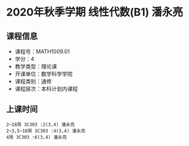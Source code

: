 # 2020年秋季学期 线性代数(B1) 潘永亮






## 课程信息

- 课程号：MATH1009.01
- 学分：4
- 教学类型：理论课
- 开课单位：数学科学学院
- 课程类别：通修
- 课程层次：本科计划内课程

## 上课时间

```
2~18周 3C303 :2(3,4) 潘永亮
2~3,5~18周 3C303 :4(3,4) 潘永亮
4周 3C303 :6(3,4) 潘永亮
```

